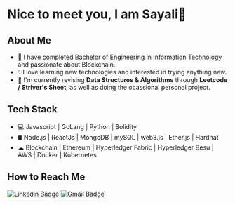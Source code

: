 # Nice to meet you, I am Sayali👋


## About Me

* 🌱 I have completed Bachelor of Engineering in Information Technology and passionate about Blockchain.
* ✨I love learning new technologies and interested in trying anything new.
* 💼 I'm currently revising **Data Structures & Algorithms** through **Leetcode / Striver's Sheet**, as well as doing the ocassional personal project.

## Tech Stack

* 💻 Javascript  |  GoLang  |  Python | Solidity
* 🛢️ Node.js | ReactJs | MongoDB | mySQL | web3.js | Ether.js | Hardhat
* ☁ Blockchain | Ethereum | Hyperledger Fabric | Hyperledger Besu | AWS | Docker | Kubernetes

## How to Reach Me

[![Linkedin Badge](https://img.shields.io/badge/-LinkedIn-blue?style=flat-square&logo=Linkedin&logoColor=white&link=https://www.linkedin.com/in/sayalikukkar11/)](https://www.linkedin.com/in/sayalikukkar11/)
[![Gmail Badge](https://img.shields.io/badge/-Gmail-d14836?style=flat-square&logo=Gmail&logoColor=white&link=mail@sayukukkar11@gmail.com)](mailto:mail@sayukukkar11@gmail.com)









<!--
**Sayalikukkar/sayalikukkar** is a ✨ _special_ ✨ repository because its `README.md` (this file) appears on your GitHub profile.

Here are some ideas to get you started:

- 🔭 I’m currently working on ...
- 🌱 I’m currently learning ...
- 👯 I’m looking to collaborate on ...
- 🤔 I’m looking for help with ...
- 💬 Ask me about ...
- 📫 How to reach me: ...
- 😄 Pronouns: ...
- ⚡ Fun fact: ...
-->
